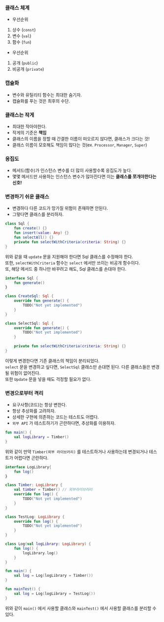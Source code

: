 ### 클래스 체계

- 우선순위

1. 상수 (`const`)
2. 변수 (`val`)
3. 함수 (`fun`)

- 우선순위

1. 공개 (`public`)
2. 비공개 (`private`)


### 캡슐화

- 변수와 유틸리티 함수는 최대한 숨기자.
- 캡슐화를 푸는 것은 최후의 수단.

### 클래스는 작게
- 최대한 작아야한다.
- 작게의 기준은 **책임**
- 클래스의 이름을 정할 때 간결한 이름이 떠오르지 않다면, 클래스가 크다는 것!
- 클래스 이름이 모호해도 책임이 많다는 것(ex. `Processor`, `Manager`, `Super`)

### 응집도
- 메서드(함수)가 인스턴스 변수를 더 많이 사용할수록 응집도가 높다.
- 몇몇 메서드만 사용하는 인스턴스 변수가 많아진다면 이는 **클래스를 쪼개야한다는 신호!**

### 변경하기 쉬운 클래스
- 변경하다 다른 코드가 망가질 위험이 존재하면 안된다.
- 그렇다면 클래스를 분리하자.
```kotlin
class Sql {
    fun create() {}
    fun insert(value: Any) {}
    fun selectAll() {}
    private fun selectWithCriteria(criteria: String) {}
}
```

위와 같을 때 `update` 문을 지원해야 한다면 Sql 클래스를 수정해야 한다.  
또한, `selectWithCriteria` 함수는 `select` 에서만 쓰이는 비공개 함수이다.  
또, 해당 메서드 중 하나만 바꾸려고 해도, Sql 클래스를 손대야 한다.

```kotlin
interface Sql {
    fun generate()
}

class CreateSql: Sql {
    override fun generate() {
        TODO("Not yet implemented")
    }
}

class SelectSql: Sql {
    override fun generate() {
        TODO("Not yet implemented")
    }
    
    private fun selectWithCriteria(criteria: String) {}
}
```

이렇게 변경한다면 기존 클래스의 책임이 분리되었다.  
`select` 문을 변경하고 싶다면, `SelectSql` 클래스만 손대면 된다. 다른 클래스들은 변경될 위험이 없어진다.  
또한 `Update` 문을 넣을 때도 걱정할 필요가 없다.


### 변경으로부터 격리
- 요구사항(코드)는 항상 변한다.
- 항상 추상화를 고려하자.
- 상세한 구현에 의존하는 코드는 테스트도 어렵다.
- `외부 API` 가 테스트하기가 곤란하다면, 추상화를 이용하자.
```kotlin
fun main() {
    val logLibrary = Timber()
}
```

위와 같이 만약 `Timber(외부 라이브러리)` 를 테스트하거나 사용하는데 변경되거나 테스트가 어렵다면 곤란하다.

```kotlin
interface LogLibrary{
    fun log()
}

class Timber: LogLibrary {
    val timber = Timber() // 외부라이브러리
    override fun log() {
        TODO("Not yet implemented") 
    }
}

class TestLog: LogLibrary {
    override fun log() {
        TODO("Not yet implemented")
    }
}

class Log(val logLibrary: LogLibrary) {
    fun log() {
        logLibrary.log()
    }
}

fun main() {
    val log = Log(logLibrary = Timber())
}

fun mainTest() {
    val log = Log(logLibrary = TestLog())
}
```

위와 같이 `main()` 에서 사용할 클래스와 `mainTest()` 에서 사용할 클래스를 분리할 수 있다.

